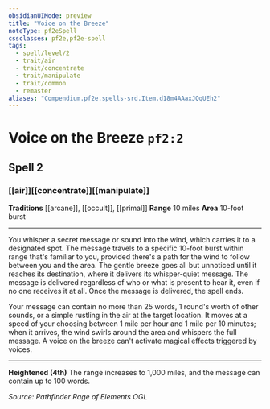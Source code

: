 ```yaml
---
obsidianUIMode: preview
title: "Voice on the Breeze"
noteType: pf2eSpell
cssclasses: pf2e,pf2e-spell
tags:
  - spell/level/2
  - trait/air
  - trait/concentrate
  - trait/manipulate
  - trait/common
  - remaster
aliases: "Compendium.pf2e.spells-srd.Item.d18m4AAaxJQqUEh2" 
---
```

# Voice on the Breeze  `pf2:2`  
## Spell 2
### [[air]][[concentrate]][[manipulate]]
**Traditions** [[arcane]], [[occult]], [[primal]]
**Range** 10 miles
**Area** 10-foot burst
* * * 
You whisper a secret message or sound into the wind, which carries it to a designated spot. The message travels to a specific 10-foot burst within range that's familiar to you, provided there's a path for the wind to follow between you and the area. The gentle breeze goes all but unnoticed until it reaches its destination, where it delivers its whisper-quiet message. The message is delivered regardless of who or what is present to hear it, even if no one receives it at all. Once the message is delivered, the spell ends.

Your message can contain no more than 25 words, 1 round's worth of other sounds, or a simple rustling in the air at the target location. It moves at a speed of your choosing between 1 mile per hour and 1 mile per 10 minutes; when it arrives, the wind swirls around the area and whispers the full message. A voice on the breeze can't activate magical effects triggered by voices.

* * *

**Heightened (4th)** The range increases to 1,000 miles, and the message can contain up to 100 words.

*Source: Pathfinder Rage of Elements*
*OGL*
